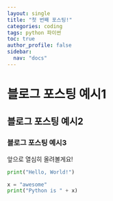 ```yaml
---
layout: single
title: "첫 번째 포스팅!"
categories: coding
tags: python 파이썬
toc: true
author_profile: false
sidebar:
  nav: "docs"
---
```


# 블로그 포스팅 예시1
## 블로그 포스팅 예시2
### 블로그 포스팅 예시3

앞으로 열심히 올려볼게요!

```python
print("Hello, World!")

x = "awesome"
print("Python is " + x)
```
